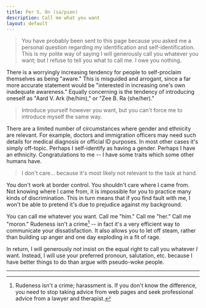 ```yaml
---
title: Per S. On (sa/pien)
description: Call me what you want
layout: default
---
```


> You have probably been sent to this page because you asked me a personal question regarding my identification and self-identification. This is my polite way of saying I will generously call you whatever you want; but I refuse to tell you what to call me. I owe you nothing.

There is a worryingly increasing tendency for people to self-proclaim themselves as being "aware." This is misguided and arrogant, since a far more accurate statement would be "interested in increasing one's own inadequate awareness." Equally concerning is the tendency of introducing oneself as "Aard V. Ark (he/him)," or "Zee B. Ra (she/her)."

> Introduce yourself however you want, but you can't force me to introduce myself the same way.

There are a limited number of circumstances where gender and ethnicity are relevant. For example, doctors and immigration officers may need such details for medical diagnosis or official ID purposes. In most other cases it's simply off-topic. Perhaps I self-identify as having a gender. Perhaps I have an ethnicity. Congratulations to me -- I have some traits which some other humans have.

> I don't care... because it's most likely not relevant to the task at hand.

You don't work at border control. You shouldn't care where I came from. Not knowing where I came from, it is impossible for you to practice many kinds of discrimination. This in turn means that if you find fault with me, I won't be able to pretend it's due to prejudice against my background.

You can call me whatever you want. Call me "him." Call me "her." Call me "moron." Rudeness isn't a crime[^harassment] -- in fact it's a very efficient way to communicate your dissatisfaction. It also allows you to let off steam, rather than building up anger and one day exploding in a fit of rage.

In return, I will generously *not* insist on the equal right to call you whatever *I* want. Instead, I will use your preferred pronoun, salutation, etc. because I have better things to do than argue with pseudo-woke people.

----

[^harassment]: Rudeness isn't a crime; harassment is. If you don't know the difference, you need to stop taking advice from web pages and seek professional advice from a lawyer and therapist.
